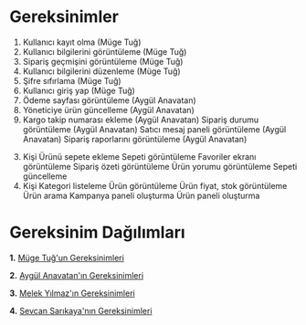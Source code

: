 # Gereksinimler
1) Kullanıcı kayıt olma (Müge Tuğ)
2) Kullanıcı bilgilerini görüntüleme (Müge Tuğ)
3) Sipariş geçmişini görüntüleme (Müge Tuğ)
4) Kullanıcı bilgilerini düzenleme (Müge Tuğ)
5) Şifre sıfırlama (Müge Tuğ)
6) Kullanıcı giriş yap (Müge Tuğ)
7) Ödeme sayfası görüntüleme (Aygül Anavatan)
8) Yöneticiye ürün güncelleme (Aygül Anavatan)
9) Kargo takip numarası ekleme (Aygül Anavatan)
Sipariş durumu görüntüleme (Aygül Anavatan)
Satıcı mesaj paneli görüntüleme (Aygül Anavatan)
Sipariş raporlarını görüntüleme (Aygül Anavatan)
3. Kişi
Ürünü sepete ekleme
Sepeti görüntüleme
Favoriler ekranı görüntüleme
Sipariş özeti görüntüleme
Ürün yorumu görüntüleme
Sepeti güncelleme
4. Kişi
Kategori listeleme
Ürün görüntüleme
Ürün fiyat, stok görüntüleme
Ürün arama
Kampanya paneli oluşturma
Ürün paneli oluşturma



# Gereksinim Dağılımları
**1.** [Müge Tuğ'un Gereksinimleri](Muge_Tug_Gereksinimler.md)

**2.** [Aygül Anavatan'ın Gereksinimleri](Aygul_Anavatan_Gereksinimler.md)

**3.** [Melek Yılmaz'ın Gereksinimleri](Melek_Yilmaz_Gereksinimler.md)

**4.** [Sevcan Sarıkaya'nın Gereksinimleri](Sevcan_Sarikaya_Gereksinimler.md)
